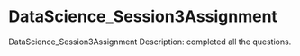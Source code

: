 # DataScience_Session3Assignment
DataScience_Session3Assignment Description: completed all the questions.
